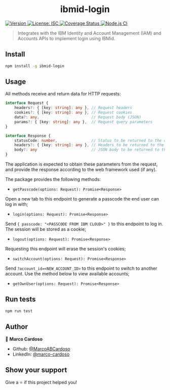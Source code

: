 <h1 align="center">ibmid-login</h1>
<p>
  <a href="https://www.npmjs.com/package/ibmid-login" target="_blank">
    <img alt="Version" src="https://img.shields.io/npm/v/ibmid-login.svg">
  </a>
  <a href="#" target="_blank">
    <img alt="License: ISC" src="https://img.shields.io/badge/License-ISC-yellow.svg" />
  </a>
  <a href='https://coveralls.io/github/MarcoABCardoso/ibmid-login?branch=master'>
    <img src='https://coveralls.io/repos/github/MarcoABCardoso/ibmid-login/badge.svg?branch=master' alt='Coverage Status' />
  </a>
  <a href="#" target="_blank">
    <img alt="Node.js CI" src="https://github.com/MarcoABCardoso/ibmid-login/workflows/Node.js%20CI/badge.svg" />
  </a>
</p>

> Integrates with the IBM Identity and Account Management (IAM) and Accounts APIs to implement login using IBMid.

## Install

```sh
npm install -g ibmid-login
```

## Usage

All methods receive and return data for HTTP requests:

```ts
interface Request {
    headers?: { [key: string]: any }, // Request headers
    cookies?: { [key: string]: any }, // Request cookies
    data?: any,                       // Request body (JSON)
    params?: { [key: string]: any },  // Request query parameters
}

interface Response {
    statusCode: number,               // Status to be returned to the client
    headers?: { [key: string]: any }, // Headers to be returned to the client
    body?: any                        // JSON body to be returned to the client
}
```
The application is expected to obtain these parameters from the request, and provide the response according to the web framework used (if any).

The package provides the following methods:

- `getPasscode(options: Request): Promise<Response>`

Open a new tab to this endpoint to generate a passcode the end user can log in with;

- `login(options: Request): Promise<Response>`

Send `{ passcode: "<PASSCODE FROM IBM CLOUD>" }` to this endpoint to log in. The session will be stored as a cookie;

- `logout(options: Request): Promise<Response>`

Requesting this endpoint will erase the session's cookies;

- `switchAccount(options: Request): Promise<Response>`

Send `?account_id=<NEW_ACCOUNT_ID>` to this endpoint to switch to another account. Use the method below to view available accounts;

- `getOwnUser(options: Request): Promise<Response>`

## Run tests

```sh
npm run test
```

## Author

👤 **Marco Cardoso**

* Github: [@MarcoABCardoso](https://github.com/MarcoABCardoso)
* LinkedIn: [@marco-cardoso](https://linkedin.com/in/marco-cardoso)

## Show your support

Give a ⭐️ if this project helped you!